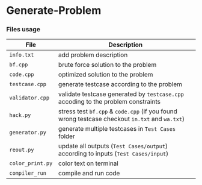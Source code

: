 # Generate-Problem
 
### Files usage

| File              | Description |
| ------------------| ----------- |
| `info.txt`        | add problem description |
| `bf.cpp`          | brute force solution to the problem | 
| `code.cpp`        | optimized solution to the problem |
| `testcase.cpp`    | generate testcase according to the problem |
| `validator.cpp`   | validate testcase generated by `testcase.cpp` accoding to the problem constraints |
| `hack.py`         | stress test `bf.cpp` & `code.cpp` (if you found wrong testcase checkout `in.txt` and `wa.txt`) |
| `generator.py`    | generate multiple testcases in `Test Cases` folder |
| `reout.py`        | update all outputs (`Test Cases/output`) according to inputs (`Test Cases/input`) |
| `color_print.py`  | color text on terminal |
| `compiler_run`    | compile and run code |

